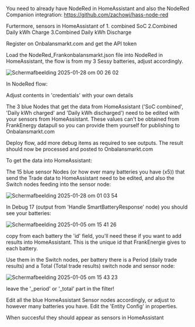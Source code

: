 You need to already have NodeRed in HomeAssistant and also the NodeRed Companion integration: https://github.com/zachowj/hass-node-red

Furtermore, sensors in HomeAssistant of 1. combined SoC 2.Combined Daily kWh Charge 3.Combined Daily kWh Discharge

Register on Onbalansmarkt.com and get the API token


Load the NodeRed_Frankonbalansmarkt.json file into NodeRed in HomeAssistant, the flow is from my 3 Sessy batteries, adjust accordingly.


![Schermafbeelding 2025-01-28 om 00 26 02](https://github.com/user-attachments/assets/b7688396-5193-489d-b664-1d29abb87648)




In NodeRed flow:

Adjust contents in 'credentials' with your own details

The 3 blue Nodes that get the data from HomeAssistant ('SoC combined', 'Daily kWh charged' and 'Daily kWh discharged') need to be edited with your sensors from HomeAssistant. These values can't be obtained from FrankEnergy datapull so you can provide them yourself for publishing to Onbalansmarkt.com

Deploy flow, add more debug items as required to see outputs. The result should now be processed and posted to Onbalansmarkt.com 



To get the data into HomeAssistant:

The 15 blue sensor Nodes (or how ever many batteries you have (x5))  that send the Trade data to HomeAssistant need to be edited, and also the Switch nodes feeding into the sensor node:

![Schermafbeelding 2025-01-28 om 01 03 54](https://github.com/user-attachments/assets/61814e22-9b91-44f3-b25e-345a422dc875)



In Debug 17 (output from 'Handle SmartBatteryResponse' node) you should see your batteries:

![Schermafbeelding 2025-01-05 om 15 41 26](https://github.com/user-attachments/assets/99c0534a-78f7-4e6a-8283-c928fa346391)

copy from each battery the 'id' field, you'll need these if you want to add results into HomeAssistant. This is the unique id that FrankEnergie gives to each battery.

Use them in the Switch nodes, per battery there is a Period (daily trade results) and a Total (Total trade results) switch node and sensor node:

![Schermafbeelding 2025-01-05 om 15 43 23](https://github.com/user-attachments/assets/1fcd38df-38dc-4e65-ae5d-208fd0c3030e)

leave the '_period' or '_total' part in the filter!

Edit all the blue HomeAssistant Sensor nodes accordingly, or adjust to however many batteries you have. Edit the 'Entity Config' in properties. 



When succesful they should appear as sensors in HomeAssistant
